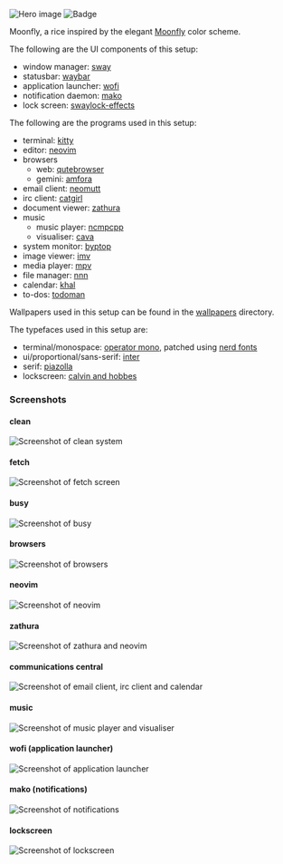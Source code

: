 ![Hero image](./moonfly/images/hero.png)
![Badge](./images/inspired-by-moonfly.svg)

Moonfly, a rice inspired by the elegant [Moonfly](https://github.com/bluz71/vim-moonfly-colors) color scheme. 

The following are the UI components of this setup:
- window manager: [sway](https://swaywm.org/)
- statusbar: [waybar](https://github.com/Alexays/Waybar)
- application launcher: [wofi](https://hg.sr.ht/~scoopta/wofi)
- notification daemon: [mako](https://github.com/emersion/mako)
- lock screen: [swaylock-effects](https://github.com/mortie/swaylock-effects)

The following are the programs used in this setup:
- terminal: [kitty](https://sw.kovidgoyal.net/kitty/)
- editor: [neovim](https://neovim.io/)
- browsers
	- web: [qutebrowser](https://qutebrowser.org/)
	- gemini: [amfora](https://github.com/makeworld-the-better-one/amfora)
- email client: [neomutt](https://neomutt.org/)
- irc client: [catgirl](https://git.causal.agency/catgirl/about/)
- document viewer: [zathura](https://pwmt.org/projects/zathura/)
- music
	- music player: [ncmpcpp](https://github.com/ncmpcpp/ncmpcpp)
	- visualiser: [cava](https://github.com/ncmpcpp/ncmpcpp)
- system monitor: [byptop](https://github.com/aristocratos/bpytop)
- image viewer: [imv](https://github.com/eXeC64/imv)
- media player: [mpv](https://mpv.io/)
- file manager: [nnn](https://github.com/jarun/nnn)
- calendar: [khal](https://github.com/pimutils/khal)
- to-dos: [todoman](https://github.com/pimutils/todoman)

Wallpapers used in this setup can be found in the [wallpapers](https://github.com/lokesh-krishna/dotfiles/tree/main/moonfly/wallpapers) directory.

The typefaces used in this setup are:
- terminal/monospace: [operator mono](https://www.typography.com/fonts/operator/overview/), patched using [nerd fonts](https://github.com/ryanoasis/nerd-fonts/)
- ui/proportional/sans-serif: [inter](https://rsms.me/inter/)
- serif: [piazolla](https://piazzolla.huertatipografica.com/)
- lockscreen: [calvin and hobbes](https://www.dafont.com/calvin-and-hobbes.font)

### Screenshots

#### clean
![Screenshot of clean system](./moonfly/images/clean.png)

#### fetch
![Screenshot of fetch screen](./moonfly/images/fetch.png)

#### busy
![Screenshot of busy](./moonfly/images/busy.png)

#### browsers
![Screenshot of browsers](./moonfly/images/browsers.png)

#### neovim
![Screenshot of neovim](./moonfly/images/neovim.png)

#### zathura
![Screenshot of zathura and neovim](./moonfly/images/zathura.png)

#### communications central
![Screenshot of email client, irc client and calendar](./moonfly/images/communications.png)

#### music
![Screenshot of music player and visualiser](./moonfly/images/music.png)

#### wofi (application launcher)
![Screenshot of application launcher](./moonfly/images/wofi.png)

#### mako (notifications)
![Screenshot of notifications](./moonfly/images/mako.png)

#### lockscreen
![Screenshot of lockscreen](./moonfly/images/lockscreen.png)
